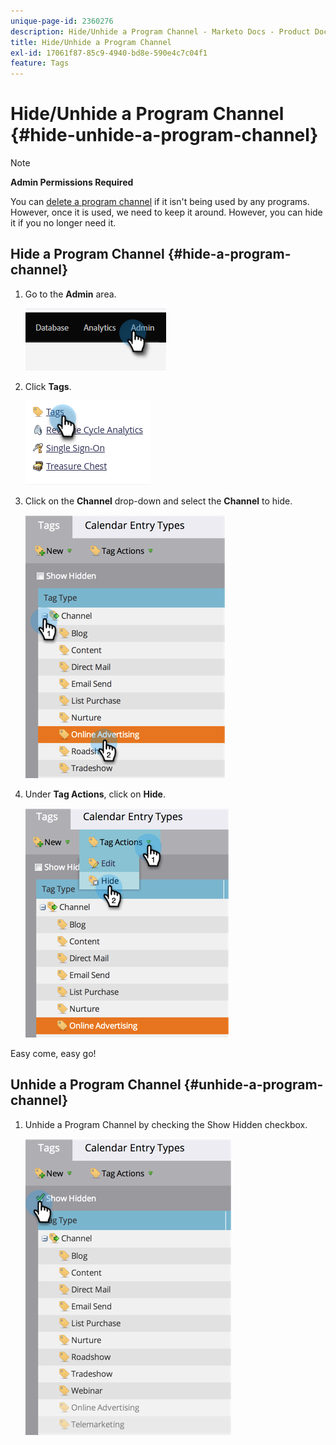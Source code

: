 ```yaml
---
unique-page-id: 2360276
description: Hide/Unhide a Program Channel - Marketo Docs - Product Documentation
title: Hide/Unhide a Program Channel
exl-id: 17061f87-85c9-4940-bd8e-590e4c7c04f1
feature: Tags
---
```

# Hide/Unhide a Program Channel {#hide-unhide-a-program-channel}

>[!NOTE]
>
>**Admin Permissions Required**

You can [delete a program channel](/help/marketo/product-docs/administration/tags/delete-a-program-channel.md) if it isn't being used by any programs.  However, once it is used, we need to keep it around.  However, you can hide it if you no longer need it.

## Hide a Program Channel {#hide-a-program-channel}

1. Go to the **Admin** area.

   ![](assets/hide-unhide-a-program-channel-1.png)

1. Click **Tags**.

   ![](assets/hide-unhide-a-program-channel-2.png)

1. Click on the **Channel** drop-down and select the **Channel** to hide.

   ![](assets/hide-unhide-a-program-channel-3.png)

1. Under **Tag Actions**, click on **Hide**.

   ![](assets/hide-unhide-a-program-channel-4.png)

Easy come, easy go!

## Unhide a Program Channel {#unhide-a-program-channel}

1. Unhide a Program Channel by checking the Show Hidden checkbox.

   ![](assets/hide-unhide-a-program-channel-5.png)
